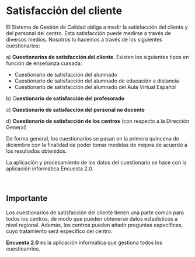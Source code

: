 
# Satisfacción del cliente

El Sistema de Gestión de Calidad obliga a medir la satisfacción del cliente y del personal del centro. Esta satisfacción puede medirse a través de diversos medios. Nosotros lo hacemos a través de los siguientes cuestionarios:

a) **Cuestionarios de satisfacción del cliente**. Existen los siguientes tipos en función de enseñanza cursada:

- Cuestionario de satisfacción del alumnado
- Cuestionario de satisfacción del alumnado de educación a distancia
- Cuestionario de satisfacción del alumnado del Aula Virtual Español

b) C**uestionario de satisfacción del profesorado**

c) **Cuestionario de satisfacción del personal no docente**

d) **Cuestionario de satisfacción de los centros** (con respecto a la Dirección General)

De forma general, los cuestionarios se pasan en la primera quincena de diciembre con la finalidad de poder tomar medidas de mejora de acuerdo a los resultados obtenidos.

La aplicación y procesamiento de los datos del cuestionario se hace con la aplicación informática Encuesta 2.0.

 

## Importante

Los cuestionarios de satisfacción del cliente tienen una parte común para todos los centros, de modo que pueden obtenerse datos estadísticos a nivel regional. Además, los centros pueden añadir preguntas específicas, cuyo tratamiento será específico del centro.

**Encuesta 2.0** es la aplicación informática que gestiona todos los cuestioanrios.
